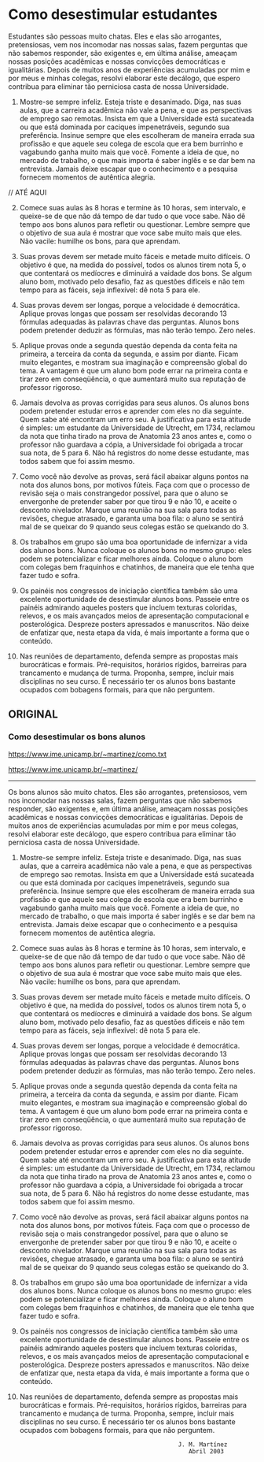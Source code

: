 # Como desestimular estudantes

Estudantes são pessoas muito chatas. Eles e elas são arrogantes, pretensiosas, vem nos incomodar nas nossas salas,  fazem perguntas que não sabemos responder, 
são exigentes e, em última análise, ameaçam nossas posições  acadêmicas e nossas convicções democráticas e igualitárias.  Depois de muitos anos de experiências acumuladas por mim e por meus e minhas colegas,  resolvi elaborar este decálogo, que espero contribua para eliminar tão perniciosa casta de nossa Universidade.

 
1. Mostre-se sempre infeliz. Esteja triste e desanimado. Diga, nas suas aulas, que a carreira acadêmica não vale a pena, e que as perspectivas de emprego sao remotas. Insista em que a Universidade está sucateada ou que está dominada por caciques impenetráveis, segundo sua preferência. Insinue sempre que eles escolheram de maneira errada sua profissão e que aquele seu colega de escola que era bem burrinho e vagabundo ganha muito mais que você. Fomente a ideia de que, no mercado de trabalho, o que mais importa é saber inglês e se dar bem na entrevista. Jamais deixe escapar que o conhecimento e a pesquisa fornecem momentos de autêntica alegria.


 // ATÉ AQUI

2. Comece suas aulas às 8 horas e termine às 10 horas, sem intervalo, e 
queixe-se de que não dá tempo de dar tudo o que voce sabe. Não dê tempo aos
 bons alunos para refletir ou questionar. Lembre sempre que o objetivo de 
sua aula é mostrar que voce sabe muito mais que eles. Não vacile: humilhe 
os bons, para que aprendam.
 
3. Suas provas devem ser metade muito fáceis e metade muito difíceis. O 
objetivo é que, na medida do possível, todos os alunos tirem nota 5, o que 
contentará os medíocres e diminuirá a vaidade dos bons. Se algum aluno bom,
 motivado pelo desafio, faz as questões difíceis e não tem tempo para as fáceis,
 seja inflexível: dê nota 5 para ele.
 
4. Suas provas devem ser longas, porque a velocidade é democrática. Aplique 
provas longas que possam ser resolvidas decorando 13 fórmulas adequadas às 
palavras chave das perguntas. Alunos bons podem pretender deduzir as fórmulas, 
mas não terão tempo. Zero neles. 
 
5. Aplique provas onde a segunda questão dependa da conta feita na primeira, 
a terceira da conta da segunda, e assim por diante. Ficam muito elegantes, e 
mostram sua imaginação e compreensão global do tema. A vantagem é que um aluno
 bom pode errar na primeira conta e tirar zero em conseqüência, o que aumentará
 muito sua reputação de professor rigoroso.
 
6. Jamais devolva as provas corrigidas para seus alunos. Os alunos bons podem 
pretender estudar erros e aprender com eles no dia seguinte. Quem sabe até 
encontram um erro seu. A justificativa para esta atitude é simples: um 
estudante da Universidade de Utrecht, em 1734, reclamou da nota que tinha 
tirado na prova de Anatomia 23 anos antes e, como 
o professor não guardava a cópia, a Universidade foi obrigada a trocar sua 
nota, de 5 para 6. Não há registros do nome desse estudante, mas todos sabem 
que foi assim mesmo.
 
7. Como você não devolve as provas, será fácil abaixar alguns pontos na nota dos alunos bons, por motivos fúteis. Faça com que o processo de revisão seja  o mais constrangedor possível, para que o aluno se envergonhe de pretender saber por que tirou 9 e não 10, e aceite o desconto nivelador. Marque uma reunião na sua sala para todas as revisões, chegue atrasado, e garanta uma boa fila: o aluno se sentirá mal de se queixar do 9 quando seus colegas estão se queixando do 3.
 
8. Os trabalhos em grupo são uma boa oportunidade de infernizar a vida dos  alunos bons. Nunca coloque os alunos bons no mesmo grupo: eles podem se  potencializar e ficar melhores ainda. Coloque o aluno bom com colegas bem fraquinhos e chatinhos, de maneira que ele tenha que fazer tudo e sofra. 
 
9. Os painéis nos congressos de iniciação científica também são uma excelente  oportunidade de desestimular alunos bons. Passeie entre os painéis admirando aqueles posters que incluem texturas coloridas, relevos, e os mais avançados  meios de apresentação computacional e posterológica. Despreze posters apressados e manuscritos. Não deixe de enfatizar que, nesta etapa da vida, é mais importante a forma que o conteúdo. 
 
10. Nas reuniões de departamento, defenda sempre as propostas mais burocráticas e  formais. Pré-requisitos, horários rígidos, barreiras para trancamento e mudança  de turma. Proponha, sempre, incluir mais disciplinas no seu curso. É  necessário ter os alunos bons bastante ocupados com bobagens formais, para que não perguntem.
 


## ORIGINAL

### Como desestimular os bons alunos

https://www.ime.unicamp.br/~martinez/como.txt

https://www.ime.unicamp.br/~martinez/

-------------------------------- 
Os bons alunos são muito chatos. Eles são arrogantes, pretensiosos,  vem nos incomodar nas nossas salas, fazem perguntas que não sabemos  responder, são exigentes e, em última análise, ameaçam nossas posições  acadêmicas e nossas convicções democráticas e igualitárias. Depois de muitos anos de experiências acumuladas por mim e por meus colegas, resolvi elaborar este decálogo, que espero contribua para eliminar tão perniciosa casta de nossa Universidade.
 
1. Mostre-se sempre infeliz. Esteja triste e desanimado. Diga, nas suas aulas, que a carreira acadêmica não vale a pena, e que as perspectivas de emprego sao remotas. Insista em que a Universidade está sucateada ou que está dominada por caciques impenetráveis, segundo sua preferência. Insinue sempre que eles escolheram de maneira errada sua profissão e que aquele seu colega de escola que era bem burrinho e vagabundo ganha muito mais que você. Fomente a ideia de que, no mercado de trabalho, o que mais importa é saber inglês e se dar bem na entrevista. Jamais deixe escapar que o conhecimento e a pesquisa fornecem momentos de autêntica alegria.
 
2. Comece suas aulas às 8 horas e termine às 10 horas, sem intervalo, e 
queixe-se de que não dá tempo de dar tudo o que voce sabe. Não dê tempo aos
 bons alunos para refletir ou questionar. Lembre sempre que o objetivo de 
sua aula é mostrar que voce sabe muito mais que eles. Não vacile: humilhe 
os bons, para que aprendam.
 
3. Suas provas devem ser metade muito fáceis e metade muito difíceis. O 
objetivo é que, na medida do possível, todos os alunos tirem nota 5, o que 
contentará os medíocres e diminuirá a vaidade dos bons. Se algum aluno bom,
 motivado pelo desafio, faz as questões difíceis e não tem tempo para as fáceis,
 seja inflexível: dê nota 5 para ele.
 
4. Suas provas devem ser longas, porque a velocidade é democrática. Aplique 
provas longas que possam ser resolvidas decorando 13 fórmulas adequadas às 
palavras chave das perguntas. Alunos bons podem pretender deduzir as fórmulas, 
mas não terão tempo. Zero neles. 
 
5. Aplique provas onde a segunda questão dependa da conta feita na primeira, 
a terceira da conta da segunda, e assim por diante. Ficam muito elegantes, e 
mostram sua imaginação e compreensão global do tema. A vantagem é que um aluno
 bom pode errar na primeira conta e tirar zero em conseqüência, o que aumentará
 muito sua reputação de professor rigoroso.
 
6. Jamais devolva as provas corrigidas para seus alunos. Os alunos bons podem 
pretender estudar erros e aprender com eles no dia seguinte. Quem sabe até 
encontram um erro seu. A justificativa para esta atitude é simples: um 
estudante da Universidade de Utrecht, em 1734, reclamou da nota que tinha 
tirado na prova de Anatomia 23 anos antes e, como 
o professor não guardava a cópia, a Universidade foi obrigada a trocar sua 
nota, de 5 para 6. Não há registros do nome desse estudante, mas todos sabem 
que foi assim mesmo.
 
7. Como você não devolve as provas, será fácil abaixar alguns pontos na nota dos alunos bons, por motivos fúteis. Faça com que o processo de revisão seja  o mais constrangedor possível, para que o aluno se envergonhe de pretender saber por que tirou 9 e não 10, e aceite o desconto nivelador. Marque uma reunião na sua sala para todas as revisões, chegue atrasado, e garanta uma boa fila: o aluno se sentirá mal de se queixar do 9 quando seus colegas estão se queixando do 3.
 
8. Os trabalhos em grupo são uma boa oportunidade de infernizar a vida dos  alunos bons. Nunca coloque os alunos bons no mesmo grupo: eles podem se  potencializar e ficar melhores ainda. Coloque o aluno bom com colegas bem fraquinhos e chatinhos, de maneira que ele tenha que fazer tudo e sofra. 
 
9. Os painéis nos congressos de iniciação científica também são uma excelente  oportunidade de desestimular alunos bons. Passeie entre os painéis admirando aqueles posters que incluem texturas coloridas, relevos, e os mais avançados  meios de apresentação computacional e posterológica. Despreze posters apressados e manuscritos. Não deixe de enfatizar que, nesta etapa da vida, é mais importante a forma que o conteúdo. 
 
10. Nas reuniões de departamento, defenda sempre as propostas mais burocráticas e  formais. Pré-requisitos, horários rígidos, barreiras para trancamento e mudança  de turma. Proponha, sempre, incluir mais disciplinas no seu curso. É  necessário ter os alunos bons bastante ocupados com bobagens formais, para que não perguntem.
 
                                                     J. M. Martínez
                                                        Abril 2003
